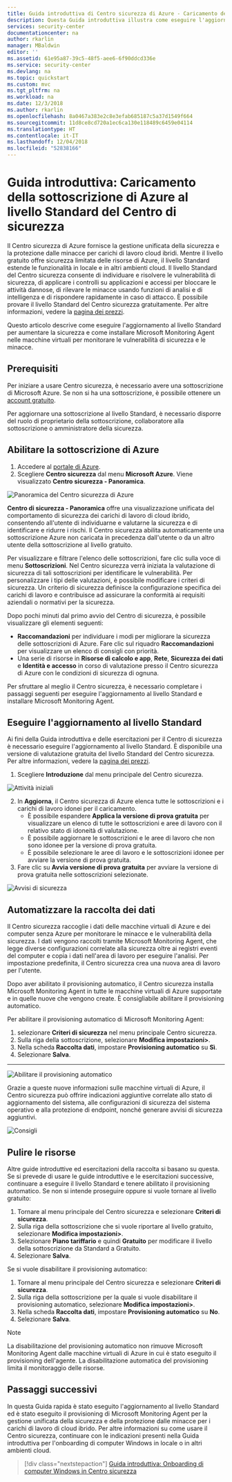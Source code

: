 ```yaml
---
title: Guida introduttiva di Centro sicurezza di Azure - Caricamento della sottoscrizione di Azure al livello Standard del Centro sicurezza di Azure | Microsoft Docs
description: Questa Guida introduttiva illustra come eseguire l'aggiornamento al piano tariffario Standard del Centro sicurezza per aumentare la sicurezza.
services: security-center
documentationcenter: na
author: rkarlin
manager: MBaldwin
editor: ''
ms.assetid: 61e95a87-39c5-48f5-aee6-6f90ddcd336e
ms.service: security-center
ms.devlang: na
ms.topic: quickstart
ms.custom: mvc
ms.tgt_pltfrm: na
ms.workload: na
ms.date: 12/3/2018
ms.author: rkarlin
ms.openlocfilehash: 8a0467a383e2c8e3efab685187c5a37d1549f664
ms.sourcegitcommit: 11d8ce8cd720a1ec6ca130e118489c6459e04114
ms.translationtype: HT
ms.contentlocale: it-IT
ms.lasthandoff: 12/04/2018
ms.locfileid: "52838166"
---
```

# <a name="quickstart-onboard-your-azure-subscription-to-security-center-standard"></a>Guida introduttiva: Caricamento della sottoscrizione di Azure al livello Standard del Centro di sicurezza
Il Centro sicurezza di Azure fornisce la gestione unificata della sicurezza e la protezione dalle minacce per carichi di lavoro cloud ibridi. Mentre il livello gratuito offre sicurezza limitata delle risorse di Azure, il livello Standard estende le funzionalità in locale e in altri ambienti cloud. Il livello Standard del Centro sicurezza consente di individuare e risolvere le vulnerabilità di sicurezza, di applicare i controlli su applicazioni e accessi per bloccare le attività dannose, di rilevare le minacce usando funzioni di analisi e di intelligenza e di rispondere rapidamente in caso di attacco. È possibile provare il livello Standard del Centro sicurezza gratuitamente. Per altre informazioni, vedere la [pagina dei prezzi](https://azure.microsoft.com/pricing/details/security-center/).

Questo articolo descrive come eseguire l'aggiornamento al livello Standard per aumentare la sicurezza e come installare Microsoft Monitoring Agent nelle macchine virtuali per monitorare le vulnerabilità di sicurezza e le minacce.

## <a name="prerequisites"></a>Prerequisiti
Per iniziare a usare Centro sicurezza, è necessario avere una sottoscrizione di Microsoft Azure. Se non si ha una sottoscrizione, è possibile ottenere un [account gratuito](https://azure.microsoft.com/pricing/free-trial/).

Per aggiornare una sottoscrizione al livello Standard, è necessario disporre del ruolo di proprietario della sottoscrizione, collaboratore alla sottoscrizione o amministratore della sicurezza.

## <a name="enable-your-azure-subscription"></a>Abilitare la sottoscrizione di Azure

1. Accedere al [portale di Azure](https://azure.microsoft.com/features/azure-portal/).
2. Scegliere **Centro sicurezza** dal menu **Microsoft Azure**. Viene visualizzato **Centro sicurezza - Panoramica**.

 ![Panoramica del Centro sicurezza di Azure][2]

**Centro di sicurezza - Panoramica** offre una visualizzazione unificata del comportamento di sicurezza dei carichi di lavoro di cloud ibrido, consentendo all'utente di individuarne e valutarne la sicurezza e di identificare e ridurre i rischi. Il Centro sicurezza abilita automaticamente una sottoscrizione Azure non caricata in precedenza dall'utente o da un altro utente della sottoscrizione al livello gratuito.

Per visualizzare e filtrare l'elenco delle sottoscrizioni, fare clic sulla voce di menu **Sottoscrizioni**. Nel Centro sicurezza verrà iniziata la valutazione di sicurezza di tali sottoscrizioni per identificare le vulnerabilità. Per personalizzare i tipi delle valutazioni, è possibile modificare i criteri di sicurezza. Un criterio di sicurezza definisce la configurazione specifica dei carichi di lavoro e contribuisce ad assicurare la conformità ai requisiti aziendali o normativi per la sicurezza.

Dopo pochi minuti dal primo avvio del Centro di sicurezza, è possibile visualizzare gli elementi seguenti:

- **Raccomandazioni** per individuare i modi per migliorare la sicurezza delle sottoscrizioni di Azure. Fare clic sul riquadro **Raccomandazioni** per visualizzare un elenco di consigli con priorità.
- Una serie di risorse in **Risorse di calcolo e app**, **Rete**, **Sicurezza dei dati** e **Identità e accesso** in corso di valutazione presso il Centro sicurezza di Azure con le condizioni di sicurezza di ognuna.

Per sfruttare al meglio il Centro sicurezza, è necessario completare i passaggi seguenti per eseguire l'aggiornamento al livello Standard e installare Microsoft Monitoring Agent.

## <a name="upgrade-to-the-standard-tier"></a>Eseguire l'aggiornamento al livello Standard
Ai fini della Guida introduttiva e delle esercitazioni per il Centro di sicurezza è necessario eseguire l'aggiornamento al livello Standard. È disponibile una versione di valutazione gratuita del livello Standard del Centro sicurezza. Per altre informazioni, vedere la [pagina dei prezzi](https://azure.microsoft.com/pricing/details/security-center/). 

1. Scegliere **Introduzione** dal menu principale del Centro sicurezza.
 
  ![Attività iniziali][4]

2. In **Aggiorna**, il Centro sicurezza di Azure elenca tutte le sottoscrizioni e i carichi di lavoro idonei per il caricamento. 
   - È possibile espandere **Applica la versione di prova gratuita** per visualizzare un elenco di tutte le sottoscrizioni e aree di lavoro con il relativo stato di idoneità di valutazione.
   -    È possibile aggiornare le sottoscrizioni e le aree di lavoro che non sono idonee per la versione di prova gratuita.
   -    È possibile selezionare le aree di lavoro e le sottoscrizioni idonee per avviare la versione di prova gratuita.
3.  Fare clic su **Avvia versione di prova gratuita** per avviare la versione di prova gratuita nelle sottoscrizioni selezionate.


  ![Avvisi di sicurezza][9]

## <a name="automate-data-collection"></a>Automatizzare la raccolta dei dati
Il Centro sicurezza raccoglie i dati delle macchine virtuali di Azure e dei computer senza Azure per monitorare le minacce e le vulnerabilità della sicurezza. I dati vengono raccolti tramite Microsoft Monitoring Agent, che legge diverse configurazioni correlate alla sicurezza oltre ai registri eventi del computer e copia i dati nell'area di lavoro per eseguire l'analisi. Per impostazione predefinita, il Centro sicurezza crea una nuova area di lavoro per l'utente.

Dopo aver abilitato il provisioning automatico, il Centro sicurezza installa Microsoft Monitoring Agent in tutte le macchine virtuali di Azure supportate e in quelle nuove che vengono create. È consigliabile abilitare il provisioning automatico.

Per abilitare il provisioning automatico di Microsoft Monitoring Agent:

1. selezionare **Criteri di sicurezza** nel menu principale Centro sicurezza.
2. Sulla riga della sottoscrizione, selezionare **Modifica impostazioni>**.
3. Nella scheda **Raccolta dati**, impostare **Provisioning automatico** su **Sì**.
4. Selezionare **Salva**.
****
  ![Abilitare il provisioning automatico][6]

Grazie a queste nuove informazioni sulle macchine virtuali di Azure, il Centro sicurezza può offrire indicazioni aggiuntive correlate allo stato di aggiornamento del sistema, alle configurazioni di sicurezza del sistema operativo e alla protezione di endpoint, nonché generare avvisi di sicurezza aggiuntivi.

  ![Consigli][8]

## <a name="clean-up-resources"></a>Pulire le risorse
Altre guide introduttive ed esercitazioni della raccolta si basano su questa. Se si prevede di usare le guide introduttive e le esercitazioni successive, continuare a eseguire il livello Standard e tenere abilitato il provisioning automatico. Se non si intende proseguire oppure si vuole tornare al livello gratuito:

1. Tornare al menu principale del Centro sicurezza e selezionare **Criteri di sicurezza**.
2. Sulla riga della sottoscrizione che si vuole riportare al livello gratuito, selezionare **Modifica impostazioni>**.
3. Selezionare **Piano tariffario** e quindi **Gratuito** per modificare il livello della sottoscrizione da Standard a Gratuito.
5. Selezionare **Salva**.

Se si vuole disabilitare il provisioning automatico:

1. Tornare al menu principale del Centro sicurezza e selezionare **Criteri di sicurezza**.
2. Sulla riga della sottoscrizione per la quale si vuole disabilitare il provisioning automatico, selezionare **Modifica impostazioni>**.
3. Nella scheda **Raccolta dati**, impostare **Provisioning automatico** su **No**.
4. Selezionare **Salva**.

>[!NOTE]
> La disabilitazione del provisioning automatico non rimuove Microsoft Monitoring Agent dalle macchine virtuali di Azure in cui è stato eseguito il provisioning dell'agente. La disabilitazione automatica del provisioning limita il monitoraggio delle risorse.
>

## <a name="next-steps"></a>Passaggi successivi
In questa Guida rapida è stato eseguito l'aggiornamento al livello Standard ed è stato eseguito il provisioning di Microsoft Monitoring Agent per la gestione unificata della sicurezza e della protezione dalle minacce per i carichi di lavoro di cloud ibrido. Per altre informazioni su come usare il Centro sicurezza, continuare con le indicazioni presenti nella Guida introduttiva per l'onboarding di computer Windows in locale o in altri ambienti cloud.

> [!div class="nextstepaction"]
> [Guida introduttiva: Onboarding di computer Windows in Centro sicurezza](quick-onboard-windows-computer.md)

<!--Image references-->
[2]: ./media/security-center-get-started/overview.png
[4]: ./media/security-center-get-started/get-started.png
[5]: ./media/security-center-get-started/pricing.png
[6]: ./media/security-center-get-started/enable-automatic-provisioning.png
[7]: ./media/security-center-get-started/security-alerts.png
[8]: ./media/security-center-get-started/recommendations.png
[9]: ./media/security-center-get-started/select-subscription.png
